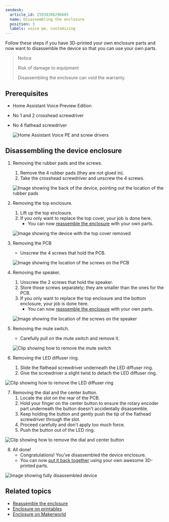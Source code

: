 ```yaml
---
zendesk:
  article_id: 25938306296605
  name: Disassembling the enclosure
  position: 3
  labels: voice pe, customizing
---
```


Follow these steps if you have 3D-printed your own enclosure parts and now want to disassemble the device so that you can use your own parts.

>Notice
>
>Risk of damage to equipment
>
>Disassembling the enclosure can void the warranty.

## Prerequisites

- Home Assistant Voice Preview Edition
- No 1 and 2 crosshead screwdriver
- No 4 flathead screwdriver

   ![Home Assistant Voice PE and screw drivers](/static/img/voice-pe/voice_disassembly_prereq_small.jpg)

## Disassembling the device enclosure

1. Removing the rubber pads and the screws.
   1. Remove the 4 rubber pads (they are not glued in).
   2. Take the crosshead screwdriver and unscrew the 4 screws.

   ![Image showing the back of the device, pointing out the location of the rubber pads](/static/img/voice-pe/01_remove_pads_small.png)

2. Removing the top enclosure.
   1. Lift up the top enclosure.
   2. If you only want to replace the top cover, your job is done here.
      - You can now [reassemble the enclosure](/hc/en-us/articles/25938314528285) with your own parts.

   ![Image showing the device with the top cover removed](/static/img/voice-pe/02_remove_top_enclosure_small.png)

3. Removing the PCB
   - Unscrew the 4 screws that hold the PCB.

   ![Image showing the location of the screws on the PCB](/static/img/voice-pe/03_remove_pcb_screws_small.png)

4. Removing the speaker.
   1. Unscrew the 2 screws that hold the speaker.
   2. Store those screws separately; they are smaller than the ones for the PCB.
   3. If you only want to replace the top enclosure and the bottom enclosure, your job is done here.
      - You can now [reassemble the enclosure](/hc/en-us/articles/25938314528285)  with your own parts.

   ![Image showing the location of the screws on the speaker](/static/img/voice-pe/05_remove_speaker_small.png)

5. Removing the mute switch.
   - Carefully pull on the mute switch and remove it.

   ![Clip showing how to remove the mute switch](/static/img/voice-pe/voice_remove_mute_switch_480.webp)

6. Removing the LED diffuser ring.
   1. Slide the flathead screwdriver underneath the LED diffuser ring.
   2. Give the screwdriver a slight twist to detach the LED diffuser ring.

  ![Clip showing how to remove the LED diffuser ring](/static/img/voice-pe/voice_remove_diffuser_480.webp)

7. Removing the dial and the center button.
   1. Locate the slot on the rear of the PCB.
   2. Hold your finger on the center button to ensure the rotary encoder part underneath the button doesn't accidentally disassemble.
   3. Keep holding the button and gently push the tip of the flathead screwdriver through the slot.
   4. Proceed carefully and don't apply too much force.
   5. Push the button out of the LED ring.

  ![Clip showing how to remove the dial and center button](/static/img/voice-pe/voice_remove_dial_480.webp)

8. All done!
   - Congratulations! You've disassembled the device enclosure.
   - You can now [put it back together](/hc/en-us/articles/25938314528285) using your own awesome 3D-printed parts.

  ![Image showing fully disassembled device](/static/img/voice-pe/07_bis_fully_disassembled_small.png)

## Related topics

- [Reassemble the enclosure](/hc/en-us/articles/25938314528285)
- [Enclosure on printables](https://www.printables.com/model/1110526)
- [Enclosure on Makerworld](https://makerworld.com/models/885769)
